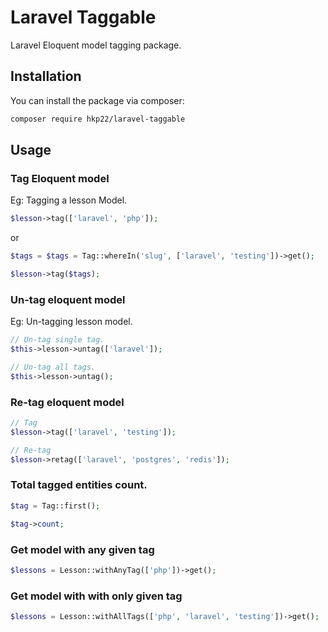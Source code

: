 # Laravel Taggable

Laravel Eloquent model tagging package.

## Installation

You can install the package via composer:

```bash
composer require hkp22/laravel-taggable
```

## Usage

### Tag Eloquent model
Eg: Tagging a lesson Model.

```php
$lesson->tag(['laravel', 'php']);
```
or

```php
$tags = $tags = Tag::whereIn('slug', ['laravel', 'testing'])->get();

$lesson->tag($tags);
```

### Un-tag eloquent model
Eg: Un-tagging lesson model.

```php
// Un-tag single tag.
$this->lesson->untag(['laravel']);

// Un-tag all tags.
$this->lesson->untag();    
```

### Re-tag eloquent model
```php
// Tag
$lesson->tag(['laravel', 'testing']);

// Re-tag
$lesson->retag(['laravel', 'postgres', 'redis']);
```

### Total tagged entities count.

```php
$tag = Tag::first();

$tag->count;
```

### Get model with any given tag

```php
$lessons = Lesson::withAnyTag(['php'])->get();
```

### Get model with with only given tag

```php
$lessons = Lesson::withAllTags(['php', 'laravel', 'testing'])->get();
```

